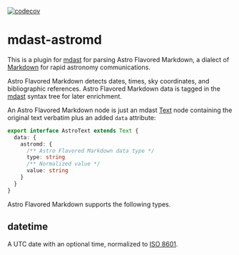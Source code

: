 [![codecov](https://codecov.io/gh/nasa-gcn/mdast-astromd/branch/main/graph/badge.svg?token=3ID7X7XNNQ)](https://codecov.io/gh/nasa-gcn/mdast-astromd)

# mdast-astromd

This is a plugin for [mdast](https://github.com/syntax-tree/mdast) for parsing Astro Flavored Markdown, a dialect of [Markdown](https://www.markdownguide.org) for rapid astronomy communications.

Astro Flavored Markdown detects dates, times, sky coordinates, and bibliographic references. Astro Flavored Markdown data is tagged in the [mdast](https://github.com/syntax-tree/mdast) syntax tree for later enrichment.

An Astro Flavored Markdown node is just an mdast [Text](https://github.com/syntax-tree/mdast#text) node containing the original text verbatim plus an added `data` attribute:

```ts
export interface AstroText extends Text {
  data: {
    astromd: {
      /** Astro Flavored Markdown data type */
      type: string
      /** Normalized value */
      value: string
    }
  }
}
```

Astro Flavored Markdown supports the following types.

## datetime

A UTC date with an optional time, normalized to [ISO 8601](https://en.wikipedia.org/wiki/ISO_8601).
